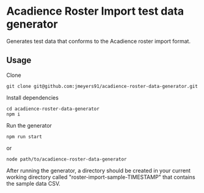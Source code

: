 # Acadience Roster Import test data generator

Generates test data that conforms to the Acadience roster import format.

## Usage

Clone

```
git clone git@github.com:jmeyers91/acadience-roster-data-generator.git
```

Install dependencies

```
cd acadience-roster-data-generator
npm i
```

Run the generator

```
npm run start
```

or

```
node path/to/acadience-roster-data-generator
```

After running the generator, a directory should be created in your current working directory called "roster-import-sample-TIMESTAMP" that contains the sample data CSV.
